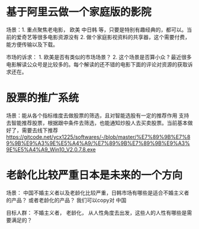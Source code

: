 # 基于阿里云做一个家庭版的影院
场景：1. 重点聚焦老电影， 欧美  中日韩 等，只要是特别有趣经典的，都可以。当前的爱奇艺等很多电影资源没有
     2. 做个家庭影视资料的共享器，这个需要付费，能方便传输以及下载。
     
市场的诉求： 1. 欧美是否有类似的市场场景？ 
           2. 这个场景是否算小众 ? 最近很多电影解读公众号是比较多的。每个解读的还不错的电影下面的评论对资源的获取诉求还在。
           
# 股票的推广系统

场景：能从各个指标维度去做股票的筛选，且对智能选股有一定的推荐作用
     支持去智能推荐股票，根据跟中条件去筛选，也能通知炒股人去买卖股票。当前基本做好了，需要去线下推荐 https://gitcode.net/ycx1225/softwares/-/blob/master/%E7%89%9B%E7%89%9B%E9%A3%9E%E5%A4%A9/%E7%89%9B%E7%89%9B%E9%A3%9E%E5%A4%A9_Win10_V2.0.7.8.exe


# 老龄化比较严重日本是未来的一个方向
场景： 中国不婚主义者以及老龄化比较严重，日韩市场有哪些是适合不婚主义者的产品？ 或者老龄化的产品？ 我们可以copy对 中国

目标人群： 不婚主义者， 老龄化， 从人性角度去出发，这些人的人性有哪些是需要满足的？
